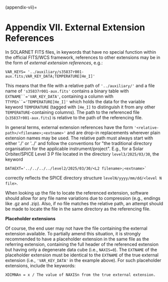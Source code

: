 (appendix-vii)=
# Appendix VII. External Extension References


In SOLARNET FITS files, in keywords that have no special function within the official FITS/WCS framework, references to other extensions may be in the form of _external extension references_, e.g.:

```none
VAR_KEYS= '../auxiliary/s35837r001-aux.fits;VAR_KEY_DATA;TEMPERATURE[He_I]'
```

This means that the file with a relative path of `'../auxiliary/'` and a file name of `'s35837r001-aux.fits'` contains a binary table with `EXTNAME``='VAR_KEY_DATA'`, containing a column with `TTYPEn``='TEMPERATURE[He_I]'` which holds the data for the variable keyword `TEMPERATURE` (tagged with `[He_I]` to distinguish it from any other `TEMPERATURE`-containing columns). The path to the referenced file (`s35837r001-aux.fits`) is relative to the path of the referencing file.

In general terms, external extension references have the form `'<relative-path>/<filename>;<extname>'` and are drop-in replacements wherever plain extension names may be used. The relative path must always start with either './' or '../' and follow the conventions for "the traditional directory organisation for the applicable instrument/project". E.g., for a Solar Orbiter/SPICE Level 3 P file located in the directory `level3/2025/03/30`, the keyword 

```none
DATAEXT='../../../../level2/2025/03/30/<L2 filename>;<extname>`
```
correctly reflects the SPICE directory structure `levelN/yyyy/mm/dd/<level N file>`.

When looking up the file to locate the referenced extension, software should allow for any file name variations due to compression (e.g., endings like .gz and .zip). Also, if no file matches the relative path, an attempt should be made to locate the file in the same directory as the referencing file.

**Placeholder extensions**

Of course, the end user may not have the file containing the external extension available. To partially amend this situation, it is strongly recommended to have a placeholder extension in the same file as the referring extension, containing the full header of the referenced extension but having only a degenerate data cube (i.e., `NAXIS=0`). The `EXTNAME` of the placeholder extension must be identical to the `EXTNAME` of the true external extension (i.e., `'VAR_KEY_DATA'` in the example above). For such placeholder extensions, include the keywords:
```
XDIMNAn = x / The value of NAXISn from the true external extension.
````
